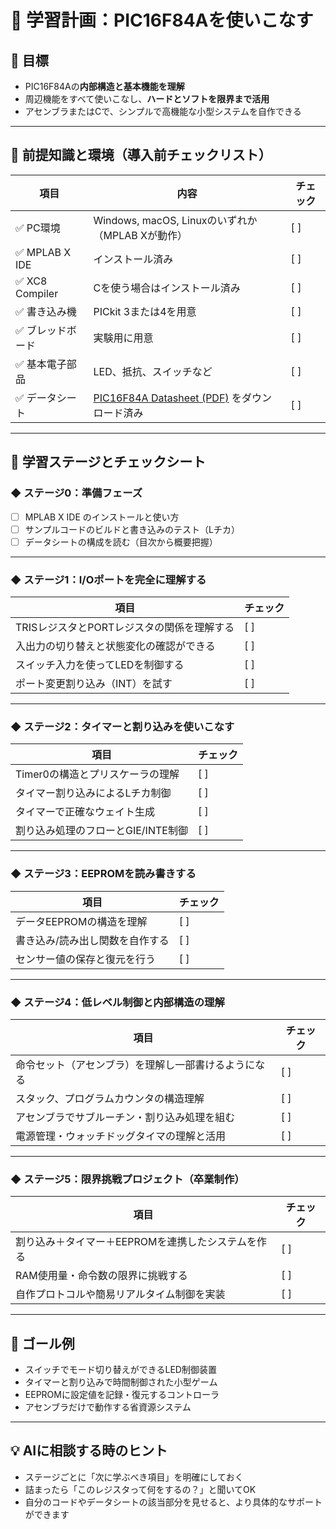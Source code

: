 # 📘 学習計画：PIC16F84Aを使いこなす

## 🎯 目標

- PIC16F84Aの**内部構造と基本機能を理解**
- 周辺機能をすべて使いこなし、**ハードとソフトを限界まで活用**
- アセンブラまたはCで、シンプルで高機能な小型システムを自作できる

---

## 📌 前提知識と環境（導入前チェックリスト）

| 項目             | 内容                                                                                                        | チェック |
| ---------------- | ----------------------------------------------------------------------------------------------------------- | -------- |
| ✅ PC環境         | Windows, macOS, Linuxのいずれか（MPLAB Xが動作）                                                            | [  ]     |
| ✅ MPLAB X IDE    | インストール済み                                                                                            | [  ]     |
| ✅ XC8 Compiler   | Cを使う場合はインストール済み                                                                               | [  ]     |
| ✅ 書き込み機     | PICkit 3または4を用意                                                                                       | [  ]     |
| ✅ ブレッドボード | 実験用に用意                                                                                                | [  ]     |
| ✅ 基本電子部品   | LED、抵抗、スイッチなど                                                                                     | [  ]     |
| ✅ データシート   | [PIC16F84A Datasheet (PDF)](https://ww1.microchip.com/downloads/en/DeviceDoc/35007b.pdf) をダウンロード済み | [  ]     |

---

## 📖 学習ステージとチェックシート

### ◆ ステージ0：準備フェーズ

- [ ] MPLAB X IDE のインストールと使い方
- [ ] サンプルコードのビルドと書き込みのテスト（Lチカ）
- [ ] データシートの構成を読む（目次から概要把握）

---

### ◆ ステージ1：I/Oポートを完全に理解する

| 項目                                       | チェック |
| ------------------------------------------ | -------- |
| TRISレジスタとPORTレジスタの関係を理解する | [  ]     |
| 入出力の切り替えと状態変化の確認ができる   | [  ]     |
| スイッチ入力を使ってLEDを制御する          | [  ]     |
| ポート変更割り込み（INT）を試す            | [  ]     |

---

### ◆ ステージ2：タイマーと割り込みを使いこなす

| 項目                               | チェック |
| ---------------------------------- | -------- |
| Timer0の構造とプリスケーラの理解   | [  ]     |
| タイマー割り込みによるLチカ制御    | [  ]     |
| タイマーで正確なウェイト生成       | [  ]     |
| 割り込み処理のフローとGIE/INTE制御 | [  ]     |

---

### ◆ ステージ3：EEPROMを読み書きする

| 項目                            | チェック |
| ------------------------------- | -------- |
| データEEPROMの構造を理解        | [  ]     |
| 書き込み/読み出し関数を自作する | [  ]     |
| センサー値の保存と復元を行う    | [  ]     |

---

### ◆ ステージ4：低レベル制御と内部構造の理解

| 項目                                                 | チェック |
| ---------------------------------------------------- | -------- |
| 命令セット（アセンブラ）を理解し一部書けるようになる | [  ]     |
| スタック、プログラムカウンタの構造理解               | [  ]     |
| アセンブラでサブルーチン・割り込み処理を組む         | [  ]     |
| 電源管理・ウォッチドッグタイマの理解と活用           | [  ]     |

---

### ◆ ステージ5：限界挑戦プロジェクト（卒業制作）

| 項目                                               | チェック |
| -------------------------------------------------- | -------- |
| 割り込み＋タイマー＋EEPROMを連携したシステムを作る | [  ]     |
| RAM使用量・命令数の限界に挑戦する                  | [  ]     |
| 自作プロトコルや簡易リアルタイム制御を実装         | [  ]     |

---

## 🎯 ゴール例

- スイッチでモード切り替えができるLED制御装置
- タイマーと割り込みで時間制御された小型ゲーム
- EEPROMに設定値を記録・復元するコントローラ
- アセンブラだけで動作する省資源システム

---

## 💡 AIに相談する時のヒント

- ステージごとに「次に学ぶべき項目」を明確にしておく
- 詰まったら「このレジスタって何をするの？」と聞いてOK
- 自分のコードやデータシートの該当部分を見せると、より具体的なサポートができます
